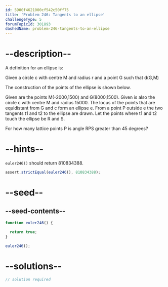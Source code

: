 ```yaml
---
id: 5900f4621000cf542c50ff75
title: 'Problem 246: Tangents to an ellipse'
challengeType: 5
forumTopicId: 301893
dashedName: problem-246-tangents-to-an-ellipse
---
```


# --description--

A definition for an ellipse is:

Given a circle c with centre M and radius r and a point G such that d(G,M)

The construction of the points of the ellipse is shown below.

Given are the points M(-2000,1500) and G(8000,1500). Given is also the circle c with centre M and radius 15000. The locus of the points that are equidistant from G and c form an ellipse e. From a point P outside e the two tangents t1 and t2 to the ellipse are drawn. Let the points where t1 and t2 touch the ellipse be R and S.

For how many lattice points P is angle RPS greater than 45 degrees?

# --hints--

`euler246()` should return 810834388.

```js
assert.strictEqual(euler246(), 810834388);
```

# --seed--

## --seed-contents--

```js
function euler246() {

  return true;
}

euler246();
```

# --solutions--

```js
// solution required
```
